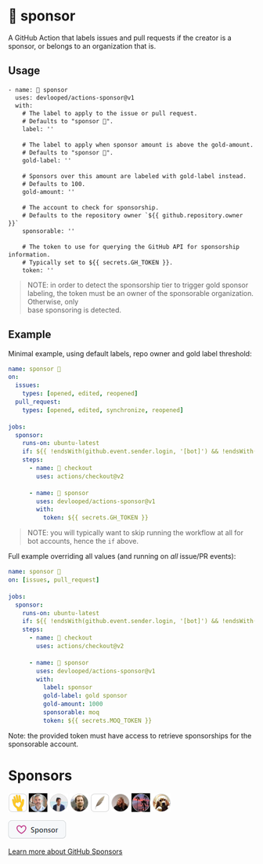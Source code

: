 # 💜 sponsor

A GitHub Action that labels issues and pull requests if the creator is a sponsor, 
or belongs to an organization that is.

## Usage

```
- name: 💜 sponsor
  uses: devlooped/actions-sponsor@v1
  with:
    # The label to apply to the issue or pull request. 
    # Defaults to "sponsor 💜".
    label: ''

    # The label to apply when sponsor amount is above the gold-amount. 
    # Defaults to "sponsor 💛".
    gold-label: ''

    # Sponsors over this amount are labeled with gold-label instead. 
    # Defaults to 100.
    gold-amount: ''

    # The account to check for sponsorship. 
    # Defaults to the repository owner `${{ github.repository.owner }}`
    sponsorable: ''

    # The token to use for querying the GitHub API for sponsorship information. 
    # Typically set to ${{ secrets.GH_TOKEN }}.
    token: ''
```

> NOTE: in order to detect the sponsorship tier to trigger gold sponsor labeling, 
> the token must be an owner of the sponsorable organization. Otherwise, only   
> base sponsoring is detected.

## Example

Minimal example, using default labels, repo owner and gold label threshold:

```yml
name: sponsor 💜
on: 
  issues:
    types: [opened, edited, reopened]
  pull_request:
    types: [opened, edited, synchronize, reopened]

jobs:
  sponsor:
    runs-on: ubuntu-latest
    if: ${{ !endsWith(github.event.sender.login, '[bot]') && !endsWith(github.event.sender.login, 'bot') }}      
    steps:
      - name: 🤘 checkout
        uses: actions/checkout@v2
    
      - name: 💜 sponsor 
        uses: devlooped/actions-sponsor@v1
        with:
          token: ${{ secrets.GH_TOKEN }}
```

> NOTE: you will typically want to skip running the workflow at all for bot accounts, hence the `if` above.

Full example overriding all values (and running on *all* issue/PR events):

```yml
name: sponsor 💜
on: [issues, pull_request]

jobs:
  sponsor:
    runs-on: ubuntu-latest
    if: ${{ !endsWith(github.event.sender.login, '[bot]') && !endsWith(github.event.sender.login, 'bot') }}      
    steps:
      - name: 🤘 checkout
        uses: actions/checkout@v2

      - name: 💜 sponsor 
        uses: devlooped/actions-sponsor@v1
        with:
          label: sponsor
          gold-label: gold sponsor
          gold-amount: 1000
          sponsorable: moq
          token: ${{ secrets.MOQ_TOKEN }}
```

Note: the provided token must have access to retrieve sponsorships for 
the sponsorable account.

<!-- include https://github.com/devlooped/sponsors/raw/main/footer.md -->
# Sponsors 

<!-- sponsors.md -->
[![Clarius Org](https://raw.githubusercontent.com/devlooped/sponsors/main/.github/avatars/clarius.png "Clarius Org")](https://github.com/clarius)
[![Christian Findlay](https://raw.githubusercontent.com/devlooped/sponsors/main/.github/avatars/MelbourneDeveloper.png "Christian Findlay")](https://github.com/MelbourneDeveloper)
[![C. Augusto Proiete](https://raw.githubusercontent.com/devlooped/sponsors/main/.github/avatars/augustoproiete.png "C. Augusto Proiete")](https://github.com/augustoproiete)
[![Kirill Osenkov](https://raw.githubusercontent.com/devlooped/sponsors/main/.github/avatars/KirillOsenkov.png "Kirill Osenkov")](https://github.com/KirillOsenkov)
[![MFB Technologies, Inc.](https://raw.githubusercontent.com/devlooped/sponsors/main/.github/avatars/MFB-Technologies-Inc.png "MFB Technologies, Inc.")](https://github.com/MFB-Technologies-Inc)
[![SandRock](https://raw.githubusercontent.com/devlooped/sponsors/main/.github/avatars/sandrock.png "SandRock")](https://github.com/sandrock)
[![Eric C](https://raw.githubusercontent.com/devlooped/sponsors/main/.github/avatars/eeseewy.png "Eric C")](https://github.com/eeseewy)
[![Andy Gocke](https://raw.githubusercontent.com/devlooped/sponsors/main/.github/avatars/agocke.png "Andy Gocke")](https://github.com/agocke)


<!-- sponsors.md -->

[![Sponsor this project](https://raw.githubusercontent.com/devlooped/sponsors/main/sponsor.png "Sponsor this project")](https://github.com/sponsors/devlooped)
&nbsp;

[Learn more about GitHub Sponsors](https://github.com/sponsors)

<!-- https://github.com/devlooped/sponsors/raw/main/footer.md -->
